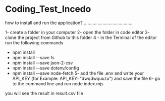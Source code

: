 # Coding_Test_Incedo

how to install and run the application?
.......................................

1- create a folder in your computer
2- open the folder in code editor
3- clone the project from Github to this folder
4 - in the Terminal of the editor run the following commands
  - npm install
  - npm install --save fs 
  - npm install --save json-2-csv
  - npm install --save dotenv/config
  - npm install --save node-fetch
 5- add the file .env and write your API_KEY (for Example: API_KEY="dwqdwquuzu") and save the file
 6- go to the command line and run node index.mjs

 you will see the result in result.csv file

